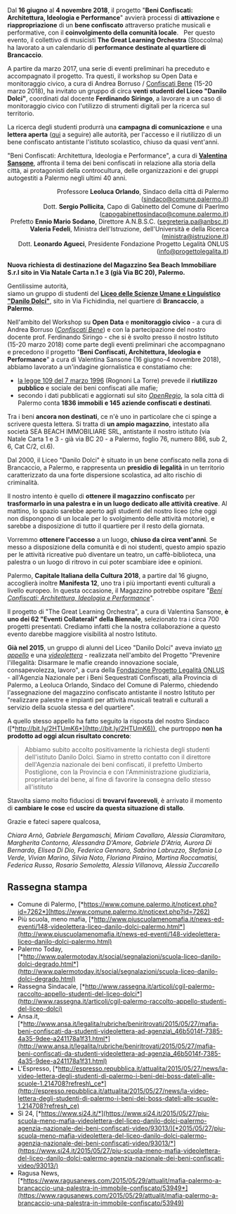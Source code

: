 Dal **16 giugno** al **4 novembre 2018**, il progetto "**Beni Confiscati: Architettura, Ideologia e Performance**" avvierà processi di **attivazione** e **riappropriazione** di un **bene confiscato** attraverso pratiche musicali e performative, con il **coinvolgimento della comunità locale**.
​ ​
Per questo evento, il collettivo di musicisti **The Great Learning Orchestra** (Stoccolma) ha lavorato a un calendario di **performance destinate al quartiere di Brancaccio**. 

A partire da marzo 2017, una serie di eventi preliminari ha preceduto e accompagnato il progetto. Tra questi, il workshop su Open Data e monitoraggio civico, a cura di Andrea Borruso / [Confiscati Bene](http://www.confiscatibene.it/it) (15-20 marzo 2018), ha invitato un gruppo di circa **venti studenti del Liceo "Danilo Dolci"**, coordinati dal docente **Ferdinando Siringo**, a lavorare a un caso di monitoraggio civico con l'utilizzo di strumenti digitali per la ricerca sul territorio.

La ricerca degli studenti produrrà una **campagna di comunicazione** e una **lettera aperta** ([qui](./index.html#richiesta) a seguire) alle autorità, per l'accesso e il riutilizzo di un bene confiscato antistante l'istituto scolastico, chiuso da quasi vent'anni.

"Beni Confiscati: Architettura, Ideologia e Performance", a cura di [**Valentina Sansone**](https://twitter.com/valentinasns), affronta il tema dei beni confiscati in relazione alla storia della città, ai protagonisti della controcultura, delle organizzazioni e dei gruppi autogestiti a Palermo negli ultimi 40 anni.​
 

<div align="right">

Professore **Leoluca Orlando**, Sindaco della città di Palermo ([sindaco@comune.palermo.it](mailto:sindaco@comune.palermo.it))<br>
Dott. **Sergio Pollicita**, Capo di Gabinetto del Comune di Paerlmo ([capogabinettosindaco@comune.palermo.it](mailto:capogabinettosindaco@comune.palermo.it))<br>
Prefetto **Ennio Mario Sodano**, Direttore A.N.B.S.C. ([segreteria.pa@anbsc.it](mailto:segreteria.pa@anbsc.it))<br>
**Valeria Fedeli**, Ministra dell'Istruzione, dell'Università e della Ricerca ([ministra@istruzione.it](mailto:ministra@istruzione.it))<br>
Dott. **Leonardo Agueci**, Presidente Fondazione Progetto Legalità ONLUS ([info@progettolegalita.it](mailto:info@progettolegalita.it))
</div>

**Nuova richiesta di destinazione del Magazzino Sea Beach Immobiliare S.r.l sito in Via Natale Carta n.1 e 3 (già Via BC 20), Palermo.**

Gentilissime autorità,<br>
siamo un gruppo di studenti del [**Liceo delle Scienze Umane e Linguistico "Danilo Dolci"**](http://www.liceodanilodolci.it/), sito in Via Fichidindia, nel quartiere di **Brancaccio**, a **Palermo**.

Nell'ambito del Workshop su **Open Data** e **monitoraggio civico** - a
cura di Andrea Borruso ([*Confiscati
Bene*](http://www.confiscatibene.it/it)) e con la partecipazione del
nostro docente prof. Ferdinando Siringo - che si è svolto presso il
nostro Istituto (15-20 marzo 2018) come parte degli eventi preliminari
che accompagnano e precedono il progetto "**Beni Confiscati,
Architettura, Ideologia e Performance**" a cura di Valentina Sansone (16
giugno-4 novembre 2018), abbiamo lavorato a un'indagine giornalistica e constatiamo che:
-   [la legge 109 del 7 marzo 1996](http://www.gazzettaufficiale.it/eli/id/1996/03/09/096G0120/sg) (Rognoni La Torre) prevede il
    **riutilizzo pubblico** e sociale dei beni confiscati alle mafie;
- secondo i dati pubblicati e aggiornati sul sito
    [*OpenRegio*](https://openregio.it/), la sola città di Palermo
    conta **1836 immobili e 145 aziende confiscati e destinati**.

Tra i beni **ancora non destinati**, ce n'è uno in particolare che ci spinge a scrivere questa lettera. Si tratta di **un ampio magazzino**, intestato alla società SEA BEACH IMMOBILIARE SRL, antistante il nostro istituto (via Natale Carta 1 e 3 - già via BC 20 - a Palermo, foglio 76, numero 886, sub 2, 6, Cat C/2, cl.6).

Dal 2000, il Liceo "Danilo Dolci" è situato in un bene confiscato nella
zona di Brancaccio, a Palermo, e rappresenta un **presidio di legalità**
in un territorio caratterizzato da una forte dispersione scolastica, ad
alto rischio di criminalità.

Il nostro intento è quello di **ottenere il magazzino confiscato** per
**trasformarlo in una palestra e in un luogo dedicato alle attività
creative**. Al mattino, lo spazio sarebbe aperto agli studenti del
nostro liceo (che oggi non dispongono di un locale per lo svolgimento
delle attività motorie), e sarebbe a disposizione di tutto il quartiere
per il resto della giornata.

Vorremmo **ottenere l'accesso** a un luogo, **chiuso da circa vent'anni**. Se messo a disposizione della
comunità e di noi studenti, questo ampio spazio per le attività
ricreative può diventare un teatro, un caffè-biblioteca, una palestra o
un luogo di ritrovo in cui poter scambiare idee e opinioni.

Palermo, **Capitale Italiana della Cultura 2018**, a partire dal 16
giugno, accoglierà inoltre **Manifesta 12**, uno tra i più importanti
eventi culturali a livello europeo. In questa occasione, il Magazzino
potrebbe ospitare "[*Beni Confiscati: Architettura, Ideologia e
Performance*](http://m12.manifesta.org/gli-eventi-collaterali-di-manifesta-12/?lang=it)".

Il progetto di "The Great Learning Orchestra", a cura di Valentina
Sansone, **è uno dei 62 "Eventi Collaterali" della Biennale**, selezionato
tra i circa 700 progetti presentati. Crediamo infatti che la nostra
collaborazione a questo evento darebbe maggiore visibilità al nostro
Istituto.

**Già nel 2015**, un gruppo di alunni del Liceo "Danilo Dolci" aveva
inviato [*un
appello*](https://drive.google.com/open?id=1JLAQqYPC36KuAus0W8TUsNfCStsPnHHs) e una
[*videolettera*](https://www.youtube.com/watch?v=1mf1N_0YvbM&feature=youtu.be) - realizzata nell'ambito del Progetto "Prevenire l'illegalità: Disarmare
le mafie creando innovazione sociale, consapevolezza, lavoro", a cura
della [Fondazione Progetto Legalità ONLUS](https://progettolegalita.it/it/) - all'Agenzia Nazionale per i
Beni Sequestrati Confiscati, alla Provincia di Palermo, a Leoluca
Orlando, Sindaco del Comune di Palermo, chiedendo l'assegnazione del
magazzino confiscato antistante il nostro Istituto per "realizzare
palestre e impianti per attività musicali teatrali e culturali a
servizio della scuola stessa e del quartiere".

A quello stesso appello ha fatto seguito la risposta del nostro Sindaco
([*http://bit.ly/2HTUmK6*](http://bit.ly/2HTUmK6)), che purtroppo **non
ha prodotto ad oggi alcun risultato concreto**: 

> Abbiamo subito accolto positivamente la richiesta degli studenti dell'istituto Danilo Dolci. Siamo in stretto contatto con il direttore dell'Agenzia nazionale dei beni confiscati, il prefetto Umberto Postiglione, con la Provincia e con l'Amministrazione giudiziaria, proprietaria del bene, al fine di favorire la consegna dello stesso all'istituto

Stavolta siamo molto fiduciosi di **trovarvi favorevoli**, è arrivato il momento di **cambiare le cose** ed **uscire da questa situazione di stallo**.

Grazie e fateci sapere qualcosa,

*Chiara Arnò, Gabriele Bergamaschi, Miriam Cavallaro, Alessia
Ciaramitaro, Margherita Contorno, Alessandra D'Amore, Gabriele D'Atria,
Aurora Di Bernardo, Elisea Di Dio, Federica Gennaro, Sabrina Labruzzo,
Stefania Lo Verde, Vivian Marino, Silvia Noto, Floriana Piraino, Martina
Roccamatisi, Federica Russo, Rosario Semoletta, Alessia Villanova,
Alessia Zuccarello*

## Rassegna stampa

-   Comune di Palermo, [*https://www.comune.palermo.it/noticext.php?id=7262*](https://www.comune.palermo.it/noticext.php?id=7262)
-   Più scuola, meno mafia, [*http://www.piuscuolamenomafia.it/news-ed-eventi/148-videolettera-liceo-danilo-dolci-palermo.html*](http://www.piuscuolamenomafia.it/news-ed-eventi/148-videolettera-liceo-danilo-dolci-palermo.html)
-   Palermo Today, [*http://www.palermotoday.it/social/segnalazioni/scuola-liceo-danilo-dolci-degrado.html*](http://www.palermotoday.it/social/segnalazioni/scuola-liceo-danilo-dolci-degrado.html)
-   Rassegna Sindacale, [*http://www.rassegna.it/articoli/cgil-palermo-raccolto-appello-studenti-del-liceo-dolci*](http://www.rassegna.it/articoli/cgil-palermo-raccolto-appello-studenti-del-liceo-dolci)
-   Ansa.it, [*http://www.ansa.it/legalita/rubriche/beniritrovati/2015/05/27/mafia-beni-confiscati-da-studenti-videolettera-ad-agenzia\_46b5014f-7385-4a35-9dee-a241178a1f31.html*](http://www.ansa.it/legalita/rubriche/beniritrovati/2015/05/27/mafia-beni-confiscati-da-studenti-videolettera-ad-agenzia_46b5014f-7385-4a35-9dee-a241178a1f31.html)
-   L'Espresso, [*http://espresso.repubblica.it/attualita/2015/05/27/news/la-video-lettera-degli-studenti-di-palermo-i-beni-dei-boss-dateli-alle-scuole-1.214708?refresh\_ce*](http://espresso.repubblica.it/attualita/2015/05/27/news/la-video-lettera-degli-studenti-di-palermo-i-beni-dei-boss-dateli-alle-scuole-1.214708?refresh_ce)
-   Sì 24, [*https://www.si24.it/*](https://www.si24.it/2015/05/27/piu-scuola-meno-mafia-videolettera-del-liceo-danilo-dolci-palermo-agenzia-nazionale-dei-beni-confiscati-video/93013/)[*2015/05/27/piu-scuola-meno-mafia-videolettera-del-liceo-danilo-dolci-palermo-agenzia-nazionale-dei-beni-confiscati-video/93013/*](https://www.si24.it/2015/05/27/piu-scuola-meno-mafia-videolettera-del-liceo-danilo-dolci-palermo-agenzia-nazionale-dei-beni-confiscati-video/93013/)
-   Ragusa News, [*https://www.ragusanews.com/2015/05/29/attualit/mafia-palermo-a-brancaccio-una-palestra-in-immobile-confiscato/53949*](https://www.ragusanews.com/2015/05/29/attualit/mafia-palermo-a-brancaccio-una-palestra-in-immobile-confiscato/53949)

